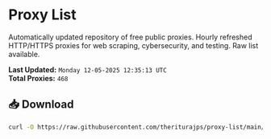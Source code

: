 # Proxy List

Automatically updated repository of free public proxies. Hourly refreshed HTTP/HTTPS proxies for web scraping, cybersecurity, and testing. Raw list available.

**Last Updated:** `Monday 12-05-2025 12:35:13 UTC`  
**Total Proxies:** `468`

## 📥 Download
```bash
curl -O https://raw.githubusercontent.com/theriturajps/proxy-list/main/proxies.txt
